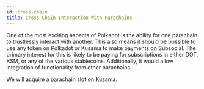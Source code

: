 ```yaml
---
id: cross-chain
title: Cross-Chain Interaction With Parachains
---
```


One of the most exciting aspects of Polkadot is the ability for one parachain to trustlessly
interact with another. This also means it should be possible to use any token on Polkadot or Kusama to
make payments on Subsocial. The primary interest for this is likely to be paying for subscriptions
in either DOT, KSM, or any of the various stablecoins. Additionally, it would allow integration 
of functionality from other parachains.

We will acquire a parachain slot on Kusama.
